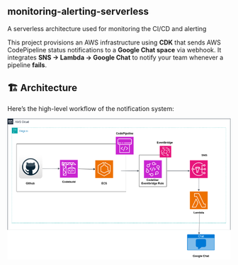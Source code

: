 ## monitoring-alerting-serverless
A serverless architecture used for monitoring the CI/CD and alerting

This project provisions an AWS infrastructure using **CDK** that sends AWS CodePipeline status notifications to a **Google Chat space** via webhook.
It integrates **SNS → Lambda → Google Chat** to notify your team whenever a pipeline **fails**.

## 🏗️ Architecture

Here’s the high-level workflow of the notification system:

![Architecture Diagram](<serverless-monitoring.drawio (1).png>)